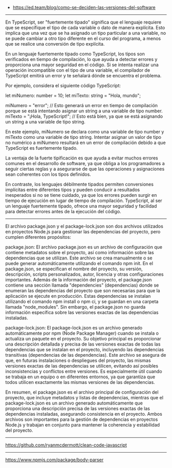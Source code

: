 - https://ed.team/blog/como-se-deciden-las-versiones-del-software

------------------------------------------------------------------
En TypeScript, ser "fuertemente tipado" significa que el lenguaje requiere que se especifique el tipo de cada variable o dato de manera explícita. Esto implica que una vez que se ha asignado un tipo particular a una variable, no se puede cambiar a otro tipo diferente en el curso del programa, a menos que se realice una conversión de tipo explícita.

En un lenguaje fuertemente tipado como TypeScript, los tipos son verificados en tiempo de compilación, lo que ayuda a detectar errores y proporciona una mayor seguridad en el código. Si se intenta realizar una operación incompatible con el tipo de una variable, el compilador de TypeScript emitirá un error y te señalará dónde se encuentra el problema.

Por ejemplo, considera el siguiente código TypeScript:

let miNumero: number = 10;
let miTexto: string = "Hola, mundo";

miNumero = "error"; // Esto generará un error en tiempo de compilación porque se está intentando asignar un string a una variable de tipo number.
miTexto = "¡Hola, TypeScript!"; // Esto está bien, ya que se está asignando un string a una variable de tipo string.

En este ejemplo, miNumero se declara como una variable de tipo number y miTexto como una variable de tipo string. Intentar asignar un valor de tipo no numérico a miNumero resultará en un error de compilación debido a que TypeScript es fuertemente tipado.

La ventaja de la fuerte tipificación es que ayuda a evitar muchos errores comunes en el desarrollo de software, ya que obliga a los programadores a seguir ciertas reglas y a asegurarse de que las operaciones y asignaciones sean coherentes con los tipos definidos.

En contraste, los lenguajes débilmente tipados permiten conversiones implícitas entre diferentes tipos y pueden conducir a resultados inesperados si no se tiene cuidado, ya que los errores pueden surgir en tiempo de ejecución en lugar de tiempo de compilación. TypeScript, al ser un lenguaje fuertemente tipado, ofrece una mayor seguridad y facilidad para detectar errores antes de la ejecución del código.

-----------------------------------------------------------------


El archivo package.json y el package-lock.json son dos archivos utilizados en proyectos Node.js para gestionar las dependencias del proyecto, pero cumplen diferentes propósitos:

package.json:
El archivo package.json es un archivo de configuración que contiene metadatos sobre el proyecto, así como información sobre las dependencias que se utilizan. Este archivo se crea manualmente o se puede generar automáticamente utilizando el comando npm init. En el package.json, se especifican el nombre del proyecto, su versión, descripción, scripts personalizados, autor, licencia y otras configuraciones importantes.
Además de la información del proyecto, el package.json contiene una sección llamada "dependencies" (dependencias) donde se enumeran las dependencias del proyecto que son necesarias para que la aplicación se ejecute en producción. Estas dependencias se instalan utilizando el comando npm install o npm ci, y se guardan en una carpeta llamada "node_modules". Sin embargo, el package.json no guarda información específica sobre las versiones exactas de las dependencias instaladas.

package-lock.json:
El package-lock.json es un archivo generado automáticamente por npm (Node Package Manager) cuando se instala o actualiza un paquete en el proyecto. Su objetivo principal es proporcionar una descripción detallada y precisa de las versiones exactas de todas las dependencias que se instalan en el proyecto, incluyendo las dependencias transitivas (dependencias de las dependencias).
Este archivo se asegura de que, en futuras instalaciones o despliegues del proyecto, las mismas versiones exactas de las dependencias se utilicen, evitando así posibles inconsistencias y conflictos entre versiones. Es especialmente útil cuando se trabaja en un equipo o en diferentes entornos, ya que garantiza que todos utilicen exactamente las mismas versiones de las dependencias.

En resumen, el package.json es el archivo principal de configuración del proyecto, que incluye metadatos y listas de dependencias, mientras que el package-lock.json es un archivo generado automáticamente que proporciona una descripción precisa de las versiones exactas de las dependencias instaladas, asegurando consistencia en el proyecto. Ambos archivos son importantes para la gestión de dependencias en proyectos Node.js y trabajan en conjunto para mantener la coherencia y estabilidad del proyecto.

---------------------------------------------------------------------

https://github.com/ryanmcdermott/clean-code-javascript

--------------------------------------------------------------------

https://www.npmjs.com/package/body-parser

